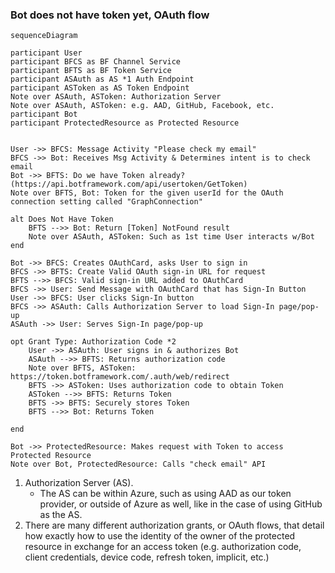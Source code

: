### Bot does not have token yet, OAuth flow

```mermaid
sequenceDiagram

participant User
participant BFCS as BF Channel Service
participant BFTS as BF Token Service
participant ASAuth as AS *1 Auth Endpoint
participant ASToken as AS Token Endpoint
Note over ASAuth, ASToken: Authorization Server
Note over ASAuth, ASToken: e.g. AAD, GitHub, Facebook, etc.
participant Bot
participant ProtectedResource as Protected Resource


User ->> BFCS: Message Activity "Please check my email"
BFCS ->> Bot: Receives Msg Activity & Determines intent is to check email
Bot ->> BFTS: Do we have Token already? (https://api.botframework.com/api/usertoken/GetToken)
Note over BFTS, Bot: Token for the given userId for the OAuth connection setting called "GraphConnection"

alt Does Not Have Token
    BFTS -->> Bot: Return [Token] NotFound result
    Note over ASAuth, ASToken: Such as 1st time User interacts w/Bot
end

Bot ->> BFCS: Creates OAuthCard, asks User to sign in
BFCS ->> BFTS: Create Valid OAuth sign-in URL for request
BFTS -->> BFCS: Valid sign-in URL added to OAuthCard
BFCS ->> User: Send Message with OAuthCard that has Sign-In Button
User ->> BFCS: User clicks Sign-In button
BFCS ->> ASAuth: Calls Authorization Server to load Sign-In page/pop-up
ASAuth ->> User: Serves Sign-In page/pop-up

opt Grant Type: Authorization Code *2
    User ->> ASAuth: User signs in & authorizes Bot
    ASAuth -->> BFTS: Returns authorization code
    Note over BFTS, ASToken: https://token.botframework.com/.auth/web/redirect
    BFTS ->> ASToken: Uses authorization code to obtain Token
    ASToken -->> BFTS: Returns Token
    BFTS ->> BFTS: Securely stores Token
    BFTS -->> Bot: Returns Token

end

Bot ->> ProtectedResource: Makes request with Token to access Protected Resource
Note over Bot, ProtectedResource: Calls "check email" API

```

1. Authorization Server (AS).
    * The AS can be within Azure, such as using AAD as our token provider, or outside of Azure as well, like in the case of using GitHub as the AS.
2. There are many different authorization grants, or OAuth flows, that detail how exactly how to use the identity of the owner of the protected resource in exchange for an access token (e.g. authorization code, client credentials, device code, refresh token, implicit, etc.)